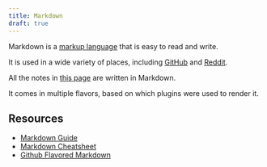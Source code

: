 ```yaml
---
title: Markdown
draft: true
---
```

Markdown is a [markup language](./markup_language.md) that is easy to read and write.

It is used in a wide variety of places, including [GitHub](./github.md) and [Reddit](https://www.reddit.com/).

All the notes in [this page](./azubinomicon.mdx) are written in Markdown.

It comes in multiple flavors, based on which plugins were used to render it.

## Resources
- [Markdown Guide](https://www.markdownguide.org/)
- [Markdown Cheatsheet](https://github.com/adam-p/markdown-here/wiki/Markdown-Cheatsheet)
- [Github Flavored Markdown](https://github.github.com/gfm/)
